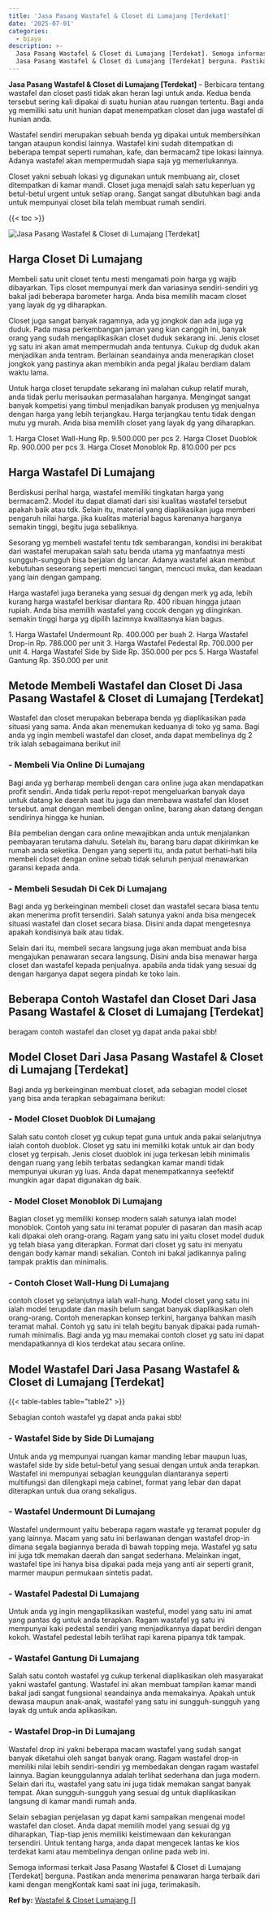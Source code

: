 ```yaml
---
title: 'Jasa Pasang Wastafel & Closet di Lumajang [Terdekat]'
date: '2025-07-01'
categories:
  - biaya
description: >-
  Jasa Pasang Wastafel & Closet di Lumajang [Terdekat]. Semoga informasi terkait
  Jasa Pasang Wastafel & Closet di Lumajang [Terdekat] berguna. Pastikan anda...
---
```


**Jasa Pasang Wastafel & Closet di Lumajang \[Terdekat\]** – Berbicara tentang wastafel dan closet pasti tidak akan heran lagi untuk anda. Kedua benda tersebut sering kali dipakai di suatu hunian atau ruangan tertentu. Bagi anda yg memiliki satu unit hunian dapat menempatkan closet dan juga wastafel di hunian anda.

Wastafel sendiri merupakan sebuah benda yg dipakai untuk membersihkan tangan ataupun kondisi lainnya. Wastafel kini sudah ditempatkan di beberapa tempat seperti rumahan, kafe, dan bermacam2 tipe lokasi lainnya. Adanya wastafel akan mempermudah siapa saja yg memerlukannya.

Closet yakni sebuah lokasi yg digunakan untuk membuang air, closet ditempatkan di kamar mandi. Closet juga menajdi salah satu keperluan yg betul-betul urgent untuk setiap orang. Sangat sangat dibutuhkan bagi anda untuk mempunyai closet bila telah membuat rumah sendiri.

{{< toc >}}

![Jasa Pasang Wastafel & Closet di Lumajang [Terdekat]](/images/wastafel-closet-murah49.png)

## Harga Closet Di Lumajang

Membeli satu unit closet tentu mesti mengamati poin harga yg wajib dibayarkan. Tips closet mempunyai merk dan variasinya sendiri-sendiri yg bakal jadi beberapa barometer harga. Anda bisa memilih macam closet yang layak dg yg diharapkan.

Closet juga sangat banyak ragamnya, ada yg jongkok dan ada juga yg duduk. Pada masa perkembangan jaman yang kian canggih ini, banyak orang yang sudah mengaplikasikan closet duduk sekarang ini. Jenis closet yg satu ini akan amat mempermudah anda tentunya. Cukup dg duduk akan menjadikan anda tentram. Berlainan seandainya anda menerapkan closet jongkok yang pastinya akan membikin anda pegal jikalau berdiam dalam waktu lama.

Untuk harga closet terupdate sekarang ini malahan cukup relatif murah, anda tidak perlu merisaukan permasalahan harganya. Mengingat sangat banyak kompetisi yang timbul menjadikan banyak produsen yg menjualnya dengan harga yang lebih terjangkau. Harga terjangkau tentu tidak dengan mutu yg murah. Anda bisa memilih closet yang layak dg yang diharapkan.

1\. Harga Closet Wall-Hung Rp. 9.500.000 per pcs 2. Harga Closet Duoblok Rp. 900.000 per pcs 3. Harga Closet Monoblok Rp. 810.000 per pcs

## Harga Wastafel Di Lumajang

Berdiskusi perihal harga, wastafel memiliki tingkatan harga yang bermacam2. Model itu dapat diamati dari sisi kualitas wastafel tersebut apakah baik atau tdk. Selain itu, material yang diaplikasikan juga memberi pengaruh nilai harga. jika kualitas material bagus karenanya harganya semakin tinggi, begitu juga sebaliknya.

Sesorang yg membeli wastafel tentu tdk sembarangan, kondisi ini berakibat dari wastafel merupakan salah satu benda utama yg manfaatnya mesti sungguh-sungguh bisa berjalan dg lancar. Adanya wastafel akan membut kebutuhan seseorang seperti mencuci tangan, mencuci muka, dan keadaan yang lain dengan gampang.

Harga wastafel juga beraneka yang sesuai dg dengan merk yg ada, lebih kurang harga wastafel berkisar diantara Rp. 400 ribuan hingga jutaan rupiah. Anda bisa memilih wastafel yang cocok dengan yg diinginkan. semakin tinggi harga yg dipilih lazimnya kwalitasnya kian bagus.

1\. Harga Wastafel Undermount Rp. 400.000 per buah 2. Harga Wastafel Drop-in Rp. 786.000 per unit 3. Harga Wastafel Pedestal Rp. 700.000 per unit 4. Harga Wastafel Side by Side Rp. 350.000 per pcs 5. Harga Wastafel Gantung Rp. 350.000 per unit

## Metode Membeli Wastafel dan Closet Di Jasa Pasang Wastafel & Closet di Lumajang \[Terdekat\]

Wastafel dan closet merupakan beberapa benda yg diaplikasikan pada situasi yang sama. Anda akan menemukan keduanya di toko yg sama. Bagi anda yg ingin membeli wastafel dan closet, anda dapat membelinya dg 2 trik ialah sebagaimana berikut ini!

### \- Membeli Via Online Di Lumajang

Bagi anda yg berharap membeli dengan cara online juga akan mendapatkan profit sendiri. Anda tidak perlu repot-repot mengeluarkan banyak daya untuk datang ke daerah saat itu juga dan membawa wastafel dan kloset tersebut. amat dengan membeli dengan online, barang akan datang dengan sendirinya hingga ke hunian.

Bila pembelian dengan cara online mewajibkan anda untuk menjalankan pembayaran terutama dahulu. Setelah itu, barang baru dapat dikirimkan ke rumah anda seketika. Dengan yang seperti itu, anda patut berhati-hati bila membeli closet dengan online sebab tidak seluruh penjual menawarkan garansi kepada anda.

### \- Membeli Sesudah Di Cek Di Lumajang

Bagi anda yg berkeinginan membeli closet dan wastafel secara biasa tentu akan menerima profit tersendiri. Salah satunya yakni anda bisa mengecek situasi wastafel dan closet secara biasa. Disini anda dapat mengetesnya apakah kondisinya baik atau tidak.

Selain dari itu, membeli secara langsung juga akan membuat anda bisa mengajukan penawaran secara langsung. Disini anda bisa menawar harga closet dan wastafel kepada penjualnya. apabila anda tidak yang sesuai dg dengan harganya dapat segera pindah ke toko lain.

## Beberapa Contoh Wastafel dan Closet Dari Jasa Pasang Wastafel & Closet di Lumajang \[Terdekat\]

beragam contoh wastafel dan closet yg dapat anda pakai sbb!

## Model Closet Dari Jasa Pasang Wastafel & Closet di Lumajang \[Terdekat\]

Bagi anda yg berkeinginan membuat closet, ada sebagian model closet yang bisa anda terapkan sebagaimana berikut:

### \- Model Closet Duoblok Di Lumajang

Salah satu contoh closet yg cukup tepat guna untuk anda pakai selanjutnya ialah contoh duoblok. Closet yg satu ini memiliki kotak untuk air dan body closet yg terpisah. Jenis closet duoblok ini juga terkesan lebih minimalis dengan ruang yang lebih terbatas sedangkan kamar mandi tidak mempunyai ukuran yg luas. Anda dapat menempatkannya seefektif mungkin agar dapat digunakan dg baik.

### \- Model Closet Monoblok Di Lumajang

Bagian closet yg memiliki konsep modern salah satunya ialah model monoblok. Contoh yang satu ini teramat populer di pasaran dan masih acap kali dipakai oleh orang-orang. Ragam yang satu ini yaitu closet model duduk yg telah biasa yang diterapkan. Format dari closet yg satu ini menyatu dengan body kamar mandi sekalian. Contoh ini bakal jadikannya paling tampak praktis dan minimalis.

### \- Contoh Closet Wall-Hung Di Lumajang

contoh closet yg selanjutnya ialah wall-hung. Model closet yang satu ini ialah model terupdate dan masih belum sangat banyak diaplikasikan oleh orang-orang. Contoh menerapkan konsep terkini, harganya bahkan masih teramat mahal. Contoh yg satu ini telah begitu banyak dipakai pada rumah-rumah minimalis. Bagi anda yg mau memakai contoh closet yg satu ini dapat mendapatkannya di kios terdekat atau secara online.

## Model Wastafel Dari Jasa Pasang Wastafel & Closet di Lumajang \[Terdekat\]

{{< table-tables table="table2" >}}

Sebagian contoh wastafel yg dapat anda pakai sbb!

### \- Wastafel Side by Side Di Lumajang

Untuk anda yg mempunyai ruangan kamar manding lebar maupun luas, wastafel side by side betul-betul yang sesuai dengan untuk anda terapkan. Wastafel ini mempunyai sebagian keunggulan diantaranya seperti multifungsi dan dilengkapi meja cabinet, format yang lebar dan dapat diterapkan untuk dua orang sekaligus.

### \- Wastafel Undermount Di Lumajang

Wastafel undermount yaitu beberapa ragam wastafe yg teramat populer dg yang lainnya. Macam yang satu ini berlawanan dengan wastafel drop-in dimana segala bagiannya berada di bawah topping meja. Wastafel yg satu ini juga tdk memakan daerah dan sangat sederhana. Melainkan ingat, wastafel tipe ini hanya bisa dipakai pada meja yang anti air seperti granit, marmer maupun permukaan sintetis padat.

### \- Wastafel Padestal Di Lumajang

Untuk anda yg ingin mengaplikasikan wasteful, model yang satu ini amat yang pantas dg untuk anda terapkan. Ragam wastafel yg satu ini mempunyai kaki pedestal sendiri yang menjadikannya dapat berdiri dengan kokoh. Wastafel pedestal lebih terlihat rapi karena pipanya tdk tampak.

### \- Wastafel Gantung Di Lumajang

Salah satu contoh wastafel yg cukup terkenal diaplikasikan oleh masyarakat yakni wastafel gantung. Wastafel ini akan membuat tampilan kamar mandi bakal jadi sangat fungsional seandainya anda memakainya. Apakah untuk dewasa maupun anak-anak, wastafel yang satu ini sungguh-sungguh yang layak dg untuk anda aplikasikan.

### \- Wastafel Drop-in Di Lumajang

Wastafel drop ini yakni beberapa macam wastafel yang sudah sangat banyak diketahui oleh sangat banyak orang. Ragam wastafel drop-in memiliki nilai lebih sendiri-sendiri yg membedakan dengan ragam wastafel lainnya. Bagian keunggulannya adalah terlihat sederhana dan juga modern. Selain dari itu, wastafel yang satu ini juga tidak memakan sangat banyak tempat. Akan sungguh-sungguh yang sesuai dg untuk diaplikasikan langsung di kamar mandi rumah anda.

Selain sebagian penjelasan yg dapat kami sampaikan mengenai model wastafel dan closet. Anda dapat memilih model yang sesuai dg yg diharapkan, Tiap-tiap jenis memiliki keistimewaan dan kekurangan tersendiri. Untuk tentang harga, anda dapat mengecek lantas ke kios terdekat kami atau membelinya dengan online pada web ini.

Semoga informasi terkait Jasa Pasang Wastafel & Closet di Lumajang \[Terdekat\] berguna. Pastikan anda menerima penawaran harga terbaik dari kami dengan mengKontak kami saat ini juga, terimakasih.

**Ref by:** [Wastafel & Closet Lumajang []](https://id.wikipedia.org/wiki/Wastafel)
